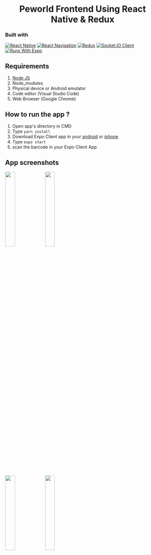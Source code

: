 <h1 align="center">Peworld Frontend Using React Native & Redux</h1>

<h3 align="center>CONNECT around the globe! chat and connect with your friends and family with CONNECT chat apps</h3>

CONNECT is a 1 on 1 real-time chat app that serve you simple, intuitive and great user experience

## Built with
[![React Native](https://img.shields.io/badge/React_Native-0.63.3-blue.svg?style=rounded-square)](https://reactnative.dev/)
[![React Navigation](https://img.shields.io/badge/React_Navigation-v5.8.10-purple.svg?style=rounded-square)](https://reactnavigation.org/)
[![Redux](https://img.shields.io/badge/Redux-v4.0.5-purple.svg?style=rounded-square)](https://redux.js.org/)
[![Socket.IO Client](https://img.shields.io/badge/Socket.IO_Client-v3.0.3-white.svg?style=rounded-square)](https://socket.io/docs/v3/server-api/#Client)
[![Runs With Expo](https://img.shields.io/badge/Runs%20with%20Expo-000.svg?style=flat&logo=EXPO&labelColor=ffffff&logoColor=000)](https://github.com/expo/expo)

## Requirements
1. <a href="https://nodejs.org/en/download/">Node JS</a>
2. Node_modules
3. Physical device or Android emulator
4. Code editor (Visual Studio Code)
5. Web Browser (Google Chrome)

## How to run the app ?
1. Open app's directory in CMD
2. Type `yarn install`
3. Download Expo Client app in your <a href="https://play.google.com/store/apps/details?id=host.exp.exponent&hl=in&gl=US">android</a> or <a href="https://apps.apple.com/us/app/expo-client/id982107779">iphone</a>
4. Type `expo start`
5. scan the barcode in your Expo Client App

## App screenshots
<img src='https://drive.google.com/uc?id=1ubcUaJgRfmqHF05d_KvWCdJq0mD502oR' width='25%'> <img src='https://drive.google.com/uc?id=1ucAL--M8zmRd9TonBuI3XlGeQYmiyXWc' width='25%'>

<img src='https://drive.google.com/uc?id=1uxvwd5eZE00qdDHVuNL6Gx74AqVMVm82' width='25%'> <img src='https://drive.google.com/uc?id=1uo6EGyXhjXoNFGSAqceQFEcR4ZBWgKJ0' width='25%'>
